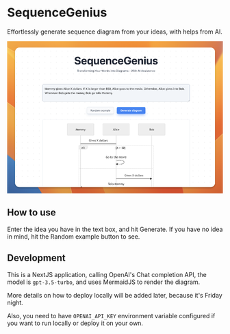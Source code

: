 # SequenceGenius

Effortlessly generate sequence diagram from your ideas, with helps from AI.

![](./metadata/screenshot.png)

## How to use

Enter the idea you have in the text box, and hit Generate. If you have no idea in mind, hit the Random example button to see.

## Development

This is a NextJS application, calling OpenAI's Chat completion API, the model is `gpt-3.5-turbo`, and uses MermaidJS to render the
diagram.

More details on how to deploy locally will be added later, because it's Friday night.

Also, you need to have `OPENAI_API_KEY` environment variable configured if you want to run locally or deploy it on your own.